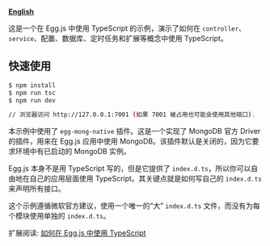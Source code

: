 [**English**](https://github.com/brickyang/egg-ts-boilerplate/blob/master/README.md)

这是一个在 Egg.js 中使用 TypeScript 的示例，演示了如何在 `controller`、`service`、配置、数据库、定时任务和扩展等概念中使用 TypeScript。

## 快速使用

```bash
$ npm install
$ npm run tsc
$ npm run dev

// 浏览器访问 http://127.0.0.1:7001 (如果 7001 被占用也可能会使用其他端口).
```

本示例中使用了 `egg-mong-native` 插件。这是一个实现了 MongoDB 官方 Driver 的插件，用来在 Egg.js 应用中使用 MongoDB。该插件默认是关闭的，因为它要求环境中有已启动的 MongoDB 实例。

Egg.js 本身不是用 TypeScript 写的，但是它提供了 `index.d.ts`，所以你可以自由地在自己的应用层面使用 TypeScript。其关键点就是如何写自己的 `index.d.ts` 来声明所有接口。

这个示例遵循微软官方建议，使用一个唯一的“大” `index.d.ts` 文件，而没有为每个模块使用单独的 `index.d.ts`。

扩展阅读: [如何在 Egg.js 中使用 TypeScript](https://brickyang.github.io/2017/12/21/%E5%A6%82%E4%BD%95%E5%9C%A8-Egg-js-%E4%B8%AD%E4%BD%BF%E7%94%A8-TypeScript/)
